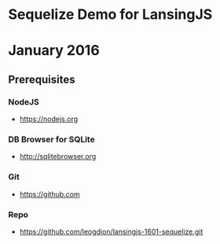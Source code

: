 # Sequelize Demo for LansingJS 
# January 2016

## Prerequisites

### NodeJS
* https://nodejs.org

### DB Browser for SQLite
* http://sqlitebrowser.org

### Git
* https://github.com

### Repo
* https://github.com/leogdion/lansingjs-1601-sequelize.git
